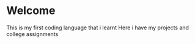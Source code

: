 # Welcome 
This is my first coding language that i learnt 
Here i have my projects and college assignments

